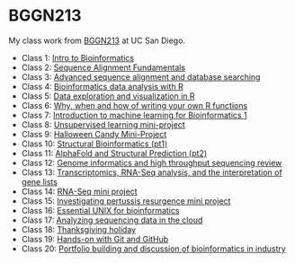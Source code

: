 # BGGN213
My class work from [BGGN213](https://bioboot.github.io/bggn213_F24/) at 
UC San Diego.

- Class 1: [Intro to Bioinformatics](https://github.com/lisannesto/bggn213_github/tree/main/W1%20-%20Intro%20bioinformatics)
- Class 2: [Sequence Alignment Fundamentals](https://github.com/lisannesto/bggn213_github/tree/main/W1%20-%20Intro%20bioinformatics)
- Class 3: [Advanced sequence alignment and database searching](https://github.com/lisannesto/bggn213_github/tree/main/W2%20-%20Sequence%20alignment)
- Class 4: [Bioinformatics data analysis with R](https://github.com/lisannesto/bggn213_github/tree/main/W2%20-%20Sequence%20alignment)
- Class 5: [Data exploration and visualization in R](https://github.com/lisannesto/bggn213_github/tree/main/W3%20-%20Bioinformatics%20with%20R)
- Class 6: [Why, when and how of writing your own R functions](https://github.com/lisannesto/bggn213_github/blob/main/W3%20-%20Bioinformatics%20with%20R/class6bggninfo.md)
- Class 7: [Introduction to machine learning for Bioinformatics 1](https://github.com/lisannesto/bggn213_github/tree/main/W4%20-%20Writing%20own%20R%20function)
- Class 8: [Unsupervised learning mini-project](https://github.com/lisannesto/bggn213_github/tree/main/W4%20-%20Writing%20own%20R%20function)
- Class 9: [Halloween Candy Mini-Project](https://github.com/lisannesto/bggn213_github/tree/main/W5%20-%20Machine%20learning)
- Class 10: [Structural Bioinformatics (pt1)](https://github.com/lisannesto/bggn213_github/tree/main/W5%20-%20Machine%20learning)
- Class 11: [AlphaFold and Structural Prediction (pt2)](https://github.com/lisannesto/bggn213_github/tree/main/W6%20-%20UNIX%20and%20GIT)
- Class 12: [Genome informatics and high throughput sequencing review](https://github.com/lisannesto/bggn213_github/tree/main/W6%20-%20UNIX%20and%20GIT)
- Class 13: [Transcriptomics, RNA-Seq analysis, and the interpretation of gene lists](https://github.com/lisannesto/bggn213_github/tree/main/W7%20-%20Structural%20bioinformatics)
- Class 14: [RNA-Seq mini project](https://github.com/lisannesto/bggn213_github/tree/main/W7%20-%20Structural%20bioinformatics)
- Class 15: [Investigating pertussis resurgence mini project](https://github.com/lisannesto/bggn213_github/tree/main/W8%20-%20Genome%20informatics)
- Class 16: [Essential UNIX for bioinformatics](https://github.com/lisannesto/bggn213_github/tree/main/W8%20-%20Genome%20informatics)
- Class 17: [Analyzing sequencing data in the cloud]()
- Class 18: [Thanksgiving holiday]()
- Class 19: [Hands-on with Git and GitHub]()
- Class 20: [Portfolio building and discussion of bioinformatics in industry]()